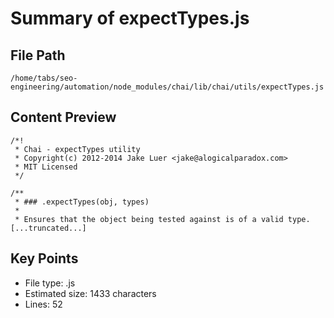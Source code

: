 # Summary of expectTypes.js
  
## File Path
`/home/tabs/seo-engineering/automation/node_modules/chai/lib/chai/utils/expectTypes.js`

## Content Preview
```
/*!
 * Chai - expectTypes utility
 * Copyright(c) 2012-2014 Jake Luer <jake@alogicalparadox.com>
 * MIT Licensed
 */

/**
 * ### .expectTypes(obj, types)
 *
 * Ensures that the object being tested against is of a valid type.
[...truncated...]
```

## Key Points
- File type: .js
- Estimated size: 1433 characters
- Lines: 52
